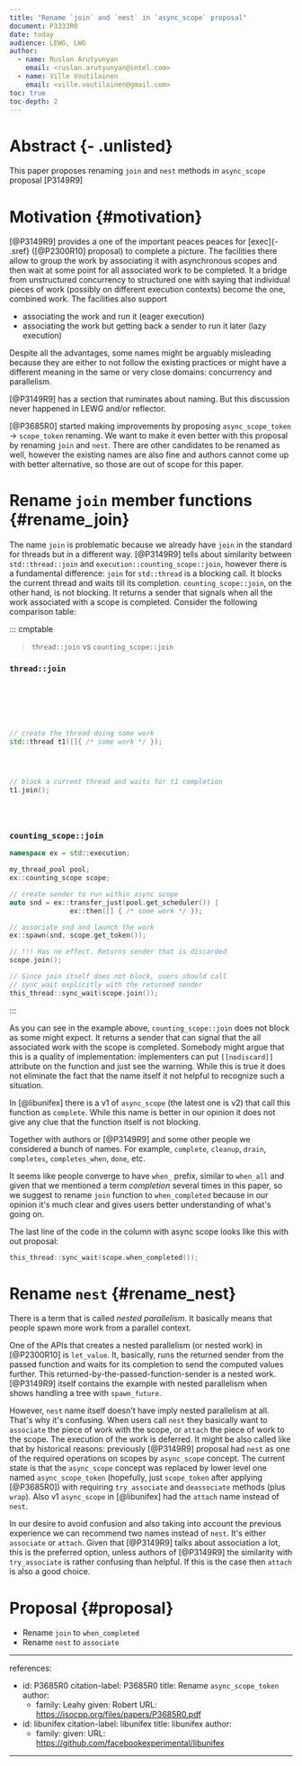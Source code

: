 ```yaml
---
title: "Rename `join` and `nest` in `async_scope` proposal"
document: P3333R0
date: today
audience: LEWG, LWG
author:
  - name: Ruslan Arutyunyan
    email: <ruslan.arutyunyan@intel.com>
  - name: Ville Voutilainen
    email: <ville.voutilainen@gmail.com>
toc: true
toc-depth: 2
---
```


# Abstract {- .unlisted}

This paper proposes renaming `join` and `nest` methods in `async_scope` proposal [P3149R9]

# Motivation {#motivation}

[@P3149R9] provides a one of the important peaces peaces for [exec]{- .sref} ([@P2300R10] proposal) to complete a picture.
The facilities there allow to group the work by associating it with asynchronous scopes and then wait at some point for all
associated work to be completed. It a bridge from unstructured concurrency to structured one with saying that individual
pieces of work (possibly on different execution contexts) become the one, combined work. The facilities also support

- associating the work and run it (eager execution)
- associating the work but getting back a sender to run it later (lazy execution)

Despite all the advantages, some names might be arguably misleading because they are either to not follow the existing
practices or might have a different meaning in the same or very close domains: concurrency and parallelism.

[@P3149R9] has a section that ruminates about naming. But this discussion never happened in LEWG and/or reflector.

[@P3685R0] started making improvements by proposing `async_scope_token` -> `scope_token` renaming. We want to make it even
better with this proposal by renaming `join` and `nest`. There are other candidates to be renamed as well, however the
existing names are also fine and authors cannot come up with better alternative, so those are out of scope for this paper.

# Rename `join` member functions {#rename_join}

The name `join` is problematic because we already have `join` in the standard for threads but in a different way. [@P3149R9]
tells about similarity between `std::thread::join` and `execution::counting_scope::join`, however there is a fundamental
difference: `join` for `std::thread` is a blocking call. It blocks the current thread and waits till its completion.
`counting_scope::join`, on the other hand, is not blocking. It returns a sender that signals when all the work associated
with a scope is completed. Consider the following comparison table:

::: cmptable

> `thread::join` vs `counting_scope::join`

### `thread::join`
```cpp






// create the thread doing some work
std::thread t1([]{ /* some work */ });




// block a current thread and waits for t1 completion
t1.join();





```

### `counting_scope::join`
```cpp
namespace ex = std::execution;

my_thread_pool pool;
ex::counting_scope scope;

// create sender to run within async scope
auto snd = ex::transfer_just(pool.get_scheduler()) |
               ex::then([] { /* some work */ });

// associate snd and launch the work
ex::spawn(snd, scope.get_token());

// !!! Has no effect. Returns sender that is discarded
scope.join();

// Since join itself does not block, users should call
// sync_wait explicitly with the returned sender
this_thread::sync_wait(scope.join());
```
:::

As you can see in the example above, `counting_scope::join` does not block as some might expect. It returns a sender that
can signal that the all associated work with the scope is completed. Somebody might argue that this is a quality of
implementation: implementers can put `[[nodiscard]]` attribute on the function and just see the warning. While this is true
it does not eliminate the fact that the name itself it not helpful to recognize such a situation.

In [@libunifex] there is a v1 of `async_scope` (the latest one is v2) that call this function as `complete`. While this name is
better in our opinion it does not give any clue that the function itself is not blocking.

Together with authors or [@P3149R9] and some other people we considered a bunch of names. For example, `complete`,
`cleanup`, `drain`, `completes`, `completes_when`, `done`, etc.

It seems like people converge to have `when_` prefix, similar to `when_all` and given that we mentioned a term *completion*
several times in this paper, so we suggest to rename `join` function to `when_completed` because in our opinion it's much
clear and gives users better understanding of what's going on.

The last line of the code in the column with async scope looks like this with out proposal:

```cpp
this_thread::sync_wait(scope.when_completed());
```

# Rename `nest` {#rename_nest}

There is a term that is called *nested parallelism*. It basically means that people spawn more work from a parallel context.

One of the APIs that creates a nested parallelism (or nested work) in [@P2300R10] is `let_value`. It, basically, runs the
returned sender from the passed function and waits for its completion to send the computed values further. This
returned-by-the-passed-function-sender is a nested work. [@P3149R9] itself contains the example with nested parallelism when
shows handling a tree with `spawn_future`.

However, `nest` name itself doesn't have imply nested parallelism at all. That's why it's confusing. When users call `nest`
they basically want to `associate` the piece of work with the scope, or `attach` the piece of work to the scope. The
execution of the work is deferred. It might be also called like that by historical reasons: previously [@P3149R9]
proposal had `nest` as one of the required operations on scopes by `async_scope` concept. The current state is that the
`async_scope` concept was replaced by lower level one named `async_scope_token` (hopefully, just `scope_token` after
applying [@P3685R0]) with requiring `try_associate` and `deassociate` methods (plus `wrap`). Also v1 `async_scope` in
[@libunifex] had the `attach` name instead of `nest`.

In our desire to avoid confusion and also taking into account the previous experience we can recommend two names instead of
`nest`. It's either `associate` or `attach`. Given that [@P3149R9] talks about association a lot, this is the preferred
option, unless authors of [@P3149R9] the similarity with `try_associate` is rather confusing than helpful. If this is the
case then `attach` is also a good choice.

# Proposal {#proposal}

- Rename `join` to `when_completed`
- Rename `nest` to `associate`

---
references:
  - id: P3685R0
    citation-label: P3685R0
    title: Rename `async_scope_token`
    author:
      - family: Leahy
        given: Robert
    URL: https://isocpp.org/files/papers/P3685R0.pdf
  - id: libunifex
    citation-label: libunifex
    title: libunifex
    author:
      - family:
        given:
    URL: https://github.com/facebookexperimental/libunifex

---

